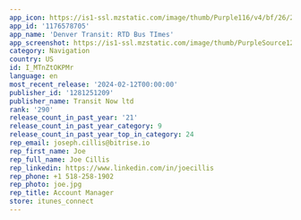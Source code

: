 ```yaml
---
app_icon: https://is1-ssl.mzstatic.com/image/thumb/Purple116/v4/bf/26/2f/bf262f74-2918-b6d8-01c1-40451afeff1d/AppIcon-0-0-1x_U007ephone-0-0-0-sRGB-85-220.png/1024x1024bb.png
app_id: '1176578705'
app_name: 'Denver Transit: RTD Bus TImes'
app_screenshot: https://is1-ssl.mzstatic.com/image/thumb/PurpleSource126/v4/6e/2a/37/6e2a373a-4821-111f-238a-45ec3d981663/03cf9d8e-d968-4b0b-8edc-57422e882803_1.png/1242x2688bb.png
category: Navigation
country: US
id: I_MTnZtOKPMr
language: en
most_recent_release: '2024-02-12T00:00:00'
publisher_id: '1281251209'
publisher_name: Transit Now ltd
rank: '290'
release_count_in_past_year: '21'
release_count_in_past_year_category: 9
release_count_in_past_year_top_in_category: 24
rep_email: joseph.cillis@bitrise.io
rep_first_name: Joe
rep_full_name: Joe Cillis
rep_linkedin: https://www.linkedin.com/in/joecillis
rep_phone: +1 518-258-1902
rep_photo: joe.jpg
rep_title: Account Manager
store: itunes_connect
---
```

